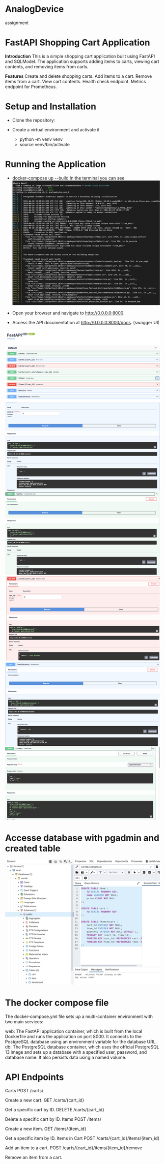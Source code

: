 # AnalogDevice
assignment

# FastAPI Shopping Cart Application

**Introduction**
This is a simple shopping cart application built using FastAPI and SQLModel. The application supports adding items to carts, viewing cart contents, and removing items from carts.

**Features**
Create and delete shopping carts.
Add items to a cart.
Remove items from a cart.
View cart contents.
Health check endpoint.
Metrics endpoint for Prometheus.

# Setup and Installation

- Clone the repository:
- Create a virtual environment and activate it

   - python -m venv venv
   - source venv/bin/activate 

# Running the Application

- docker-compose up --build
In the terminal you can see 
![image](https://github.com/Durbabanik/AnalogDevice/blob/main/Image/Docker-compose-execute.png)

- Open your browser and navigate to http://0.0.0.0:8000.
- Access the API documentation at http://0.0.0.0:8000/docs. (swagger UI)

![image](https://github.com/Durbabanik/AnalogDevice/blob/main/Image/FastAPI-Swagger.png)
![image](https://github.com/Durbabanik/AnalogDevice/blob/main/Image/GET-Cart-id.png)
![image](https://github.com/Durbabanik/AnalogDevice/blob/main/Image/Create-cart.png)
![image](https://github.com/Durbabanik/AnalogDevice/blob/main/Image/Delete-cart.png)
![image](https://github.com/Durbabanik/AnalogDevice/blob/main/Image/Health-check.png)
![image](https://github.com/Durbabanik/AnalogDevice/blob/main/Image/Create-Item.png)

# Accesse database with pgadmin and created table 

![image](https://github.com/Durbabanik/AnalogDevice/blob/main/Image/database.png)

# The docker compose file 

The docker-compose.yml file sets up a multi-container environment with two main services:

web: The FastAPI application container, which is built from the local Dockerfile and runs the application on port 8000. It connects to the PostgreSQL database using an environment variable for the database URL.
db: The PostgreSQL database container, which uses the official PostgreSQL 13 image and sets up a database with a specified user, password, and database name. It also persists data using a named volume.

# API Endpoints

Carts
POST /carts/

Create a new cart.
GET /carts/{cart_id}

Get a specific cart by ID.
DELETE /carts/{cart_id}

Delete a specific cart by ID.
Items
POST /items/

Create a new item.
GET /items/{item_id}

Get a specific item by ID.
Items in Cart
POST /carts/{cart_id}/items/{item_id}

Add an item to a cart.
POST /carts/{cart_id}/items/{item_id}/remove

Remove an item from a cart.





